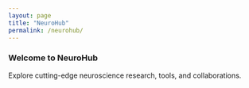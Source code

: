 ```yaml
---
layout: page
title: "NeuroHub"
permalink: /neurohub/
---
```


### Welcome to NeuroHub

Explore cutting-edge neuroscience research, tools, and collaborations.
